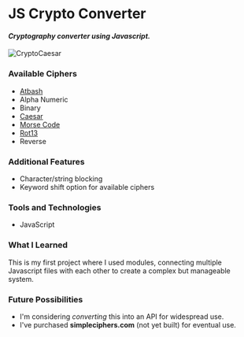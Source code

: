 # JS Crypto Converter

#### *Cryptography converter using Javascript.*


![CryptoCaesar](https://user-images.githubusercontent.com/50811019/185775316-704e00ee-6dae-428d-bfb9-d13a74de6ffc.gif)

### Available Ciphers
- [Atbash](https://en.wikipedia.org/wiki/Atbash)
- Alpha Numeric
- Binary
- [Caesar](https://en.wikipedia.org/wiki/Caesar_cipher)
- [Morse Code](https://en.wikipedia.org/wiki/Morse_code)
- [Rot13](https://en.wikipedia.org/wiki/ROT13)
- Reverse

### Additional Features
- Character/string blocking
- Keyword shift option for available ciphers

### Tools and Technologies
- JavaScript

### What I Learned
This is my first project where I used modules, connecting multiple Javascript files with each other to create a complex but manageable system.

### Future Possibilities
- I'm considering *converting* this into an API for widespread use.
- I've purchased **simpleciphers.com** (not yet built) for eventual use.